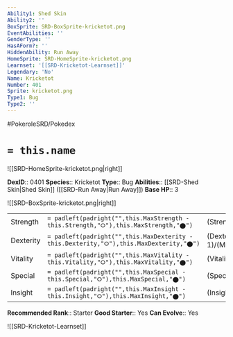 ```yaml
---
Ability1: Shed Skin
Ability2: ''
BoxSprite: SRD-BoxSprite-kricketot.png
EventAbilities: ''
GenderType: ''
HasAForm?: ''
HiddenAbility: Run Away
HomeSprite: SRD-HomeSprite-kricketot.png
Learnset: '[[SRD-Kricketot-Learnset]]'
Legendary: 'No'
Name: Kricketot
Number: 401
Sprite: kricketot.png
Type1: Bug
Type2: ''
---
```


#PokeroleSRD/Pokedex

# `= this.name`

![[SRD-HomeSprite-kricketot.png|right]]

**DexID**:: 0401
**Species**:: Kricketot
**Type**:: Bug
**Abilities**:: [[SRD-Shed Skin|Shed Skin]] ([[SRD-Run Away|Run Away]])
**Base HP**:: 3

![[SRD-BoxSprite-kricketot.png|right]]

|           |                                                                                        |                                          |
| --------- | -------------------------------------------------------------------------------------- | ---------------------------------------- |
| Strength  | `= padleft(padright("",this.MaxStrength - this.Strength,"⭘"),this.MaxStrength,"⬤")`    | (Strength::1)/(MaxStrength::3)   |
| Dexterity | `= padleft(padright("",this.MaxDexterity - this.Dexterity,"⭘"),this.MaxDexterity,"⬤")` | (Dexterity:: 1)/(MaxDexterity::3) |
| Vitality  | `= padleft(padright("",this.MaxVitality - this.Vitality,"⭘"),this.MaxVitality,"⬤")`    | (Vitality::1)/(MaxVitality::3)   |
| Special   | `= padleft(padright("",this.MaxSpecial - this.Special,"⭘"),this.MaxSpecial,"⬤")`       | (Special::1)/(MaxSpecial::3)     |
| Insight   | `= padleft(padright("",this.MaxInsight - this.Insight,"⭘"),this.MaxInsight,"⬤")`       | (Insight::1)/(MaxInsight::3)     |

**Recommended Rank**:: Starter
**Good Starter**:: Yes
**Can Evolve**:: Yes

![[SRD-Kricketot-Learnset]]